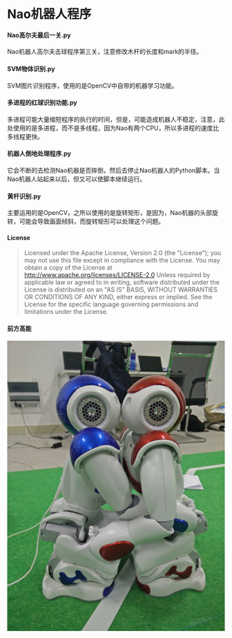 # Nao机器人程序

#### Nao高尔夫最后一关.py
Nao机器人高尔夫击球程序第三关，注意修改木杆的长度和mark的半径。

#### SVM物体识别.py
SVM图片识别程序，使用的是OpenCV中自带的机器学习功能。  

#### 多进程的红球识别功能.py  
多进程可能大量缩短程序的执行的时间，但是，可能造成机器人不稳定，注意，此处使用的是多进程，而不是多线程，因为Nao有两个CPU，所以多进程的速度比多线程更快。  

#### 机器人倒地处理程序.py
它会不断的去检测Nao机器是否摔倒，然后去停止Nao机器人的Python脚本。当Nao机器人站起来以后，但又可以使脚本继续运行。  

#### 黄杆识别.py
主要运用的是OpenCV，之所以使用的是旋转矩形，是因为，Nao机器的头部旋转，可能会导致画面倾斜，而旋转矩形可以处理这个问题。

#### License  
> Licensed under the Apache License, Version 2.0 (the "License"); you may not use this file except in compliance with the License. You may obtain a copy of the License at http://www.apache.org/licenses/LICENSE-2.0 Unless required by applicable law or agreed to in writing, software distributed under the License is distributed on an "AS IS" BASIS, WITHOUT WARRANTIES OR CONDITIONS OF ANY KIND, either express or implied. See the License for the specific language governing permissions and limitations under the License.

#### 前方高能  

![](https://github.com/bitbitluo/Nao/blob/master/img/naos.jpg)

